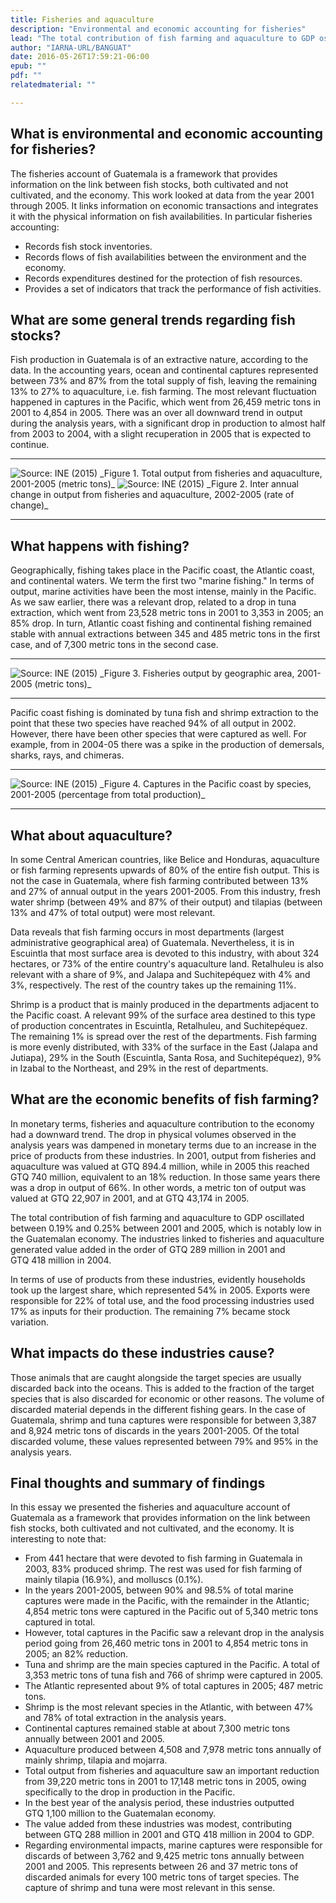 ```yaml
---
title: Fisheries and aquaculture
description: "Environmental and economic accounting for fisheries"
lead: "The total contribution of fish farming and aquaculture to GDP oscillated between 0.19% and 0.25% between 2001 and 2005, which is notably low in the Guatemalan economy."
author: "IARNA-URL/BANGUAT"
date: 2016-05-26T17:59:21-06:00
epub: ""
pdf: ""
relatedmaterial: ""

---
```


## What is environmental and economic accounting for fisheries?

The fisheries account of Guatemala is a framework that provides information on the link between fish stocks, both cultivated and not cultivated, and the economy. This work looked at data from the year 2001 through 2005. It links information on economic transactions and integrates it with the physical information on fish availabilities. In particular fisheries accounting:

* Records fish stock inventories.
* Records flows of fish availabilities between the environment and the economy.
* Records expenditures destined for the protection of fish resources.
* Provides a set of indicators that track the performance of fish activities.

## What are some general trends regarding fish stocks?

Fish production in Guatemala is of an extractive nature, according to the data. In the accounting years, ocean and continental captures represented between 73% and 87% from the total supply of fish, leaving the remaining 13% to 27% to aquaculture, i.e. fish farming. The most relevant fluctuation happened in captures in the Pacific, which went from 26,459 metric tons in 2001 to 4,854 in 2005. There was an over all downward trend in output during the analysis years, with a significant drop in production to almost half from 2003 to 2004, with a slight recuperation in 2005 that is expected to continue.

<!-- Figure 1. Total output from fisheries and aquaculture, 2001-2005 (metric tons) -->

<hr>
<img src="/float/fisheries/fisheries-output.jpg" class="img-responsive" alt="Source: INE (2015)">
_Figure 1. Total output from fisheries and aquaculture, 2001-2005 (metric tons)_

<!-- Figure 2. Inter annual change in output from fisheries and aquaculture, 2002-2005 (rate of change) -->

<img src="/float/fisheries/fisheries-output-chgrate.jpg" class="img-responsive" alt="Source: INE (2015)">
_Figure 2. Inter annual change in output from fisheries and aquaculture, 2002-2005 (rate of change)_
<hr>

## What happens with fishing?

Geographically, fishing takes place in the Pacific coast, the Atlantic coast, and continental waters. We term the first two "marine fishing." In terms of output, marine activities have been the most intense, mainly in the Pacific. As we saw earlier, there was a relevant drop, related to a drop in tuna extraction, which went from 23,528 metric tons in 2001 to 3,353 in 2005; an 85% drop. In turn, Atlantic coast fishing and continental fishing remained stable with annual extractions between 345 and 485 metric tons in the first case, and of 7,300 metric tons in the second case.

<!-- Figure 3. Fisheries output by geographic area, 2001-2005 (metric tons) -->

<hr>
<img src="/float/fisheries/fisheries-geography.jpg" class="img-responsive" alt="Source: INE (2015)">
_Figure 3. Fisheries output by geographic area, 2001-2005 (metric tons)_
<hr>

Pacific coast fishing is dominated by tuna fish and shrimp extraction to the point that these two species have reached 94% of all output in 2002. However, there have been other species that were captured as well. For example, from in 2004-05 there was a spike in the production of demersals, sharks, rays, and chimeras.

<!-- Figure 4. Captures in the Pacific coast by species, 2001-2005 (percentage from total production) -->

<hr>
<img src="/float/fisheries/fisheries-pacific-species.jpg" class="img-responsive" alt="Source: INE (2015)">
_Figure 4. Captures in the Pacific coast by species, 2001-2005 (percentage from total production)_
<hr>

## What about aquaculture?

In some Central American countries, like Belice and Honduras, aquaculture or fish farming represents upwards of 80% of the entire fish output. This is not the case in Guatemala, where fish farming contributed between 13% and 27% of annual output in the years 2001-2005. From this industry, fresh water shrimp (between 49% and 87% of their output) and tilapias (between 13% and 47% of total output) were most relevant. 

<!-- Figure 5. Aquaculture by species, 2001-2005 (metric tons) -->

Data reveals that fish farming occurs in most departments (largest administrative geographical area) of Guatemala. Nevertheless, it is in Escuintla that most surface area is devoted to this industry, with about 324 hectares, or 73% of the entire country's aquaculture land. Retalhuleu is also relevant with a share of 9%, and Jalapa and Suchitepéquez with 4% and 3%, respectively. The rest of the country takes up the remaining 11%.

<!-- Figure 6. Surface area devoted to fish farming by department, 2003 (hectares) -->

Shrimp is a product that is mainly produced in the departments adjacent to the Pacific coast. A relevant 99% of the surface area destined to this type of production concentrates in Escuintla, Retalhuleu, and Suchitepéquez. The remaining 1% is spread over the rest of the departments. Fish farming is more evenly distributed, with 33% of the surface in the East (Jalapa and Jutiapa), 29% in the South (Escuintla, Santa Rosa, and Suchitepéquez), 9% in Izabal to the Northeast, and 29% in the rest of departments.

<!-- Figure 7. Distribution of surface area destined to shrimp and fish farming in Guatemala, 2003 (percentage) -->

## What are the economic benefits of fish farming?

In monetary terms, fisheries and aquaculture contribution to the economy had a downward trend. The drop in physical volumes observed in the analysis years was dampened in monetary terms due to an increase in the price of products from these industries. In 2001, output from fisheries and aquaculture was valued at GTQ&nbsp;894.4&nbsp;million, while in 2005 this reached GTQ&nbsp;740&nbsp;million, equivalent to an 18% reduction. In those same years there was a drop in output of 66%. In other words, a metric ton of output was valued at GTQ&nbsp;22,907 in 2001, and at GTQ&nbsp;43,174 in 2005.

<!-- Figure 8. Total output from fisheries and aquaculture (metric tons and thousands of quetzales&mdash;GTQ) -->

The total contribution of fish farming and aquaculture to GDP oscillated between 0.19% and 0.25% between 2001 and 2005, which is notably low in the Guatemalan economy. The industries linked to fisheries and aquaculture generated value added in the order of GTQ&nbsp;289&nbsp;million in 2001 and GTQ&nbsp;418&nbsp;million in 2004.

<!-- Figure 9. Value added and contribution to GDP from fisheries and aquaculture, 2001-2005 (percentages) -->

In terms of use of products from these industries, evidently households took up the largest share, which represented 54% in 2005. Exports were responsible for 22% of total use, and the food processing industries used 17% as inputs for their production. The remaining 7% became stock variation.

<!-- Figure 10. Use of products from fisheries and aquaculture, 2005 (percentages) -->

## What impacts do these industries cause?

Those animals that are caught alongside the target species are usually discarded back into the oceans. This is added to the fraction of the target species that is also discarded for economic or other reasons. The volume of discarded material depends in the different fishing gears. In the case of Guatemala, shrimp and tuna captures were responsible for between 3,387 and 8,924 metric tons of discards in the years 2001-2005. Of the total discarded volume, these values represented between 79% and 95% in the analysis years.

<!-- Figure 10. Discards of marine fishing, 2001-2005 (metric tons) -->

## Final thoughts and summary of findings

In this essay we presented the fisheries and aquaculture account of Guatemala as a framework that provides information on the link between fish stocks, both cultivated and not cultivated, and the economy. It is interesting to note that:

* From 441 hectare that were devoted to fish farming in Guatemala in 2003, 83% produced shrimp. The rest was used for fish farming of mainly tilapia (16.9%), and molluscs (0.1%).
* In the years 2001-2005, between 90% and 98.5% of total marine captures were made in the Pacific, with the remainder in the Atlantic; 4,854 metric tons  were captured in the Pacific out of 5,340 metric tons captured in total.
* However, total captures in the Pacific saw a relevant drop in the analysis period going from 26,460 metric tons in 2001 to 4,854 metric tons in 2005; an 82% reduction.
* Tuna and shrimp are the main species captured in the Pacific. A total of 3,353 metric tons of tuna fish and 766 of shrimp were captured in 2005. 
* The Atlantic represented about 9% of total captures in 2005; 487 metric tons.
* Shrimp is the most relevant species in the Atlantic, with between 47% and 78% of total extraction in the analysis years.
* Continental captures remained stable at about 7,300 metric tons annually between 2001 and 2005.
* Aquaculture produced between 4,508 and 7,978 metric tons annually of mainly shrimp, tilapia and mojarra.
* Total output from fisheries and aquaculture saw an important reduction from 39,220 metric tons in 2001 to 17,148 metric tons in 2005, owing specifically to the drop in production in the Pacific.
* In the best year of the analysis period, these industries outputted  GTQ&nbsp;1,100&nbsp;million to the Guatemalan economy.
* The value added from these industries was modest, contributing between GTQ&nbsp;288&nbsp;million in 2001 and GTQ&nbsp;418&nbsp;million in 2004 to GDP.
* Regarding environmental impacts, marine captures were responsible for discards of between 3,762 and 9,425 metric tons annually between 2001 and 2005. This represents between 26 and 37 metric tons of discarded animals for every 100 metric tons of target species. The capture of shrimp and tuna were most relevant in this sense.


